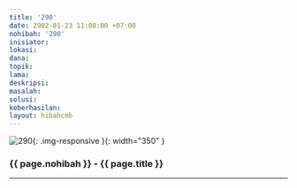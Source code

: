 ```yaml
---
title: '290'
date: 2902-01-23 11:08:00 +07:00
nohibah: '290'
inisiator:
lokasi:
dana:
topik:
lama:
deskripsi:
masalah:
solusi:
keberhasilan:
layout: hibahcmb
---
```


![290](/static/img/hibahcmb/290.png){: .img-responsive }{: width="350" }

### {{ page.nohibah }} - {{ page.title }}

---
